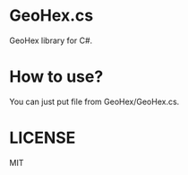 # GeoHex.cs

GeoHex library for C#.

# How to use?

You can just put file from GeoHex/GeoHex.cs.

# LICENSE

MIT

